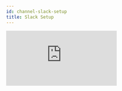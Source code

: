```yaml
---
id: channel-slack-setup
title: Slack Setup
---
```

<iframe width={560} height={315} src="https://www.youtube.com/embed/7aISWF9_jO4" frameBorder="0" allow="accelerometer; autoplay; encrypted-media; gyroscope; picture-in-picture" allowFullScreen={true} />

## Requirements

Before going further, we assume that you already have:

-   a Slack Account
-   a [Slack Workspace](https://slack.com/create#email)

### Create a Slack App

Create a [Slack App](https://api.slack.com/apps?new_app=1) if you haven't.

 <p><img width={800} src="https://user-images.githubusercontent.com/563929/82567644-3a20d100-9bb0-11ea-9c53-a04b62340db0.png" /></p>

Click the `Create New App` button.

 <p><img width={800} src="https://user-images.githubusercontent.com/563929/82567788-72c0aa80-9bb0-11ea-8233-48b604d3495e.png" /></p>

Fill the `App Name` and `Development Slack Workspace` and then click the `Create App` button.

We recommand creating a new workspace for experiment.

### Install Slack App to Workspace

You can find the `Install App to Workspace` button in [Slack Developer Console](https://api.slack.com/apps) → \\${"{"}YourApp{"}"} → OAuth & Permissions

 <p><img width={800} src="https://user-images.githubusercontent.com/563929/82569943-80c3fa80-9bb3-11ea-997c-346a685d1adf.png" /></p>

The `Install App to Workspace` button is disabled. To enable the button, you need to setup at least one of the permissions the Slack app need.

You can set those permissions in [Slack Developer Console](https://api.slack.com/apps) → \\${"{"}YourApp{"}"} → OAuth & Permissions → Scopes → Bot Token Scopes

 <p><img width={800} src="https://user-images.githubusercontent.com/563929/82569279-9a187700-9bb2-11ea-9e9e-148c608202c4.png" /></p>

Click the `Add an OAuth Scope` button in the `Bot Token Scopes` section to create a `chat:write` OAuth Scope, which allows Slack app to send messages as a bot user.

 <p><img width={800} src="https://user-images.githubusercontent.com/563929/82569788-4a867b00-9bb3-11ea-9ecd-d6c763d6860d.png" /></p>

The `Install App to Workspace` button is enabled now.

 <p><img width={800} src="https://user-images.githubusercontent.com/563929/82570855-ba493580-9bb4-11ea-93aa-832df61de427.png" /></p>

Click the `Install App to Workspace` button.

 <p><img width={800} src="https://user-images.githubusercontent.com/563929/82571054-fda3a400-9bb4-11ea-9907-aa80d53519a5.png" /></p>

This is the page for the Slack workspace authorizes to the Slack app.

Click the `Allow` button.

 <p><img width={800} src="https://user-images.githubusercontent.com/563929/82573621-94be2b00-9bb8-11ea-991c-f7ae5cfffc15.png" /></p>

Now, you installed the Slack app in your Slack workspace. This is also the place where you can get the access token Bottender need.

## Enabling Slack Channels

To enable Slack channels, you can start either from new or existing Bottender apps.

### New Bottender Apps

**Create Bottender App** is the best way to start building a new app in Bottender.

To create a project, run:

```sh

npx create-bottender-app my-app

```

Make sure to select the `slack` option:

![](https://user-images.githubusercontent.com/3382565/67851225-f2b7f200-fb44-11e9-8c86-eee0cbd7cb0d.png)

After you go through the steps, `bottender.config.js` and `.env` are generated automatically for further channel settings.

### Existing Bottender Apps

First, you must have a `bottender.config.js` file includes the following settings:

```js

module.exports = {
  channels: {
    slack: {
      enabled: true,
      path: '/webhooks/slack',
      accessToken: process.env.SLACK_ACCESS_TOKEN,
      signingSecret: process.env.SLACK_SIGNING_SECRET,
      // verificationToken: process.env.SLACK_VERIFICATION_TOKEN, // deprecated, use signingSecret
    },
  },
};

```

Make sure to set the `channels.slack.enabled` field to `true`.

By default, the Bottender server listens to the Slack requests on the `/webhooks/slack` path. However, you can overwrite the path by assigning the preferred webhook path in the `channels.slack.path` field.

We highly recommend setting your sensitive config using `process.env`, so you could avoid any credentials get exposed.

## Environment Configuration

Bottender utilizes the [dotenv](https://www.npmjs.com/package/dotenv) package to load your environment variables when developing your app.

To make a Slack bot work, you must prepare the following environment variables, which you may put into your `.env` file later:

-   Slack Access Token
-   Slack Signing Secret (or Slack Verification Token)

### Slack Access Token

You can find Slack access token in [Slack Developer Console](https://api.slack.com/apps) → \\${"{"}YourApp{"}"} → OAuth & Permissions → Bot User OAuth Access Token

 <p><img width={800} src="https://user-images.githubusercontent.com/563929/82573621-94be2b00-9bb8-11ea-991c-f7ae5cfffc15.png" /></p>

After you get your **Slack Access Token**, paste the value into the `SLACK_ACCESS_TOKEN` field in your `.env` file:

```

# .env

SLACK_ACCESS_TOKEN=<YOUR SLACK ACCESS TOKEN>

```

### Slack Signing Secret

You can find Slack signing secret in [Slack Developer Console](https://api.slack.com/apps) → \\${"{"}YourApp{"}"} → Basic Information → App Credentials → Signing Secret.

<p><img width={800} src="https://user-images.githubusercontent.com/563929/82585491-a7406080-9bc8-11ea-9fbc-e91b72cc6eb9.png" /></p>

After you get your **Slack Signing Secret**, paste the value into the `SLACK_SIGNING_SECRET` field in your `.env` file:

```

# .env

SLACK_SIGNING_SECRET=<YOUR SLACK SIGNING SECRET>

```

### Slack Verification Token (Deprecated)

We recommend using signing secret instead of verification token, but we also support verification token.

You can find Slack verification token in [Slack Developer Console](https://api.slack.com/apps) → \\${"{"}YourApp{"}"} → Basic Information → App Credentials → Verification Token.

<p><img width={800} src="https://user-images.githubusercontent.com/563929/82585491-a7406080-9bc8-11ea-9fbc-e91b72cc6eb9.png" /></p>

After you get your **Slack Verification Token**, paste the value into the `SLACK_VERIFICATION_TOKEN` field in your `.env` file:

```

# .env

# SLACK_VERIFICATION_TOKEN=<YOUR SLACK VERIFICATION TOKEN> # deprecated, use `SLACK_SIGNING_SECRET` instead

```

## Webhook

After finishing the above settings, you can start your server with Slack webhook event listening using the following commands:

```sh

# in production mode
npm start

# or in development mode
npm run dev

```

When you run bottender in development mode, Bottender automatically run up a ngrok client, and then you can get the information of webhook URL from the console like this:

```

App has started
slack webhook URL: https://42bbf602.ngrok.io/webhooks/slack
server is running on 5000 port...

```

Then, you have to copy your Slack webhook URL to [Slack Developer Console](https://api.slack.com/apps) → \\${"{"}YourApp{"}"} → Event Subscriptions, where you can pick which bot events to subscribe.

<p><img width={800} src="https://user-images.githubusercontent.com/563929/82586277-e58a4f80-9bc9-11ea-9d72-748685aed912.png" /></p>

Turn on the switch.

<p><img width={800} src="https://user-images.githubusercontent.com/563929/82586465-2a15eb00-9bca-11ea-86ad-2a198e8f3ca1.png" /></p>

Fill the Request URL field with your Slack webhook URL.

<p><img width={800} src="https://user-images.githubusercontent.com/563929/82586596-65b0b500-9bca-11ea-83eb-db2a032e5205.png" /></p>

You can see the word `Verified` after setting the webhook URL.

Now, open the `Subscribe to bot events` block to subscribe some events.

<p><img width={800} src="https://user-images.githubusercontent.com/563929/82587023-1454f580-9bcb-11ea-89ef-896f9c5fbac9.png" /></p>

Add the following events to receive the corresponding webhook requests:

-   message.im: A message was posted in a direct message channel.
-   message.groups: A message was posted to a private channel.
-   message.channels: A message was posted to a public channel.
-   message.mpim: A message was posted in a multiparty direct message channel.

For more information about Slack Events, please refer to Slack's official doc, [API Event Types](https://api.slack.com/events)

<p><img width={800} src="https://user-images.githubusercontent.com/563929/82587693-38650680-9bcc-11ea-8767-3ef0c7540ca9.png" /></p>

Click the `Save Changes` button.

<p><img width={800} src="https://user-images.githubusercontent.com/563929/82587787-5df21000-9bcc-11ea-8718-d27bd3809053.png" /></p>

Reinstall your app.

<p><img width={800} src="https://user-images.githubusercontent.com/563929/82587889-88dc6400-9bcc-11ea-86e2-ecf091f68f7a.png" /></p>

Now, you can see the slack app require more permissions.

Click the `Allow` button. Now you can chat with the slack bot in direct message channel or in any channel the slack bot in.

The next thing you can do is [teaching your bot to echo](https://bottender.js.org/docs/en/getting-started#teaching-your-bot-to-echo).

&gt; **Note:** If your bot doesn't respond after webhook settings, please take a closer look at bot events you subscribed to. Slack doesn't pick any bot events subscription by default. The first bot event you may subscribe to is `message.im`, which is the event whenever a user posts a direct message to your bot.

